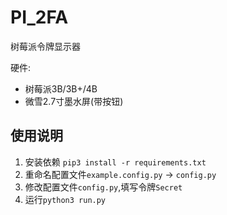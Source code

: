 # PI_2FA

树莓派令牌显示器

硬件:

- 树莓派3B/3B+/4B
- 微雪2.7寸墨水屏(带按钮)

## 使用说明

1. 安装依赖 `pip3 install -r requirements.txt`
2. 重命名配置文件`example.config.py` -> `config.py`
3. 修改配置文件`config.py`,填写令牌`Secret`
4. 运行`python3 run.py`
